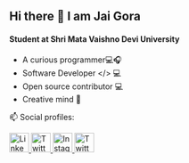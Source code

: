 ## Hi there 👋 I am Jai Gora

#### Student at Shri Mata Vaishno Devi University
 * A curious programmer💻🎧
 * Software Developer </> 💻
 * Open source contributor 💻
 * Creative mind 💭

📫 Social profiles:

<a href="https://www.linkedin.com/in/jai-gora-893343194/">
  <img src="https://github.com/dmhendricks/signature-social-icons/blob/master/icons/round-flat-filled/35px/linkedin.png" alt="LinkedIn" title="LinkedIn" width="35" height="35" />
</a>
<a href="https://twitter.com/jaigora24/">
  <img src="https://cdn.jsdelivr.net/gh/dmhendricks/signature-social-icons/icons/round-flat-filled/50px/twitter.png" alt="Twitter" title="Twitter" width="35" height="35" />
</a>
<a href="https://www.instagram.com/jaigora24/">
  <img src=http://assets.stickpng.com/thumbs/580b57fcd9996e24bc43c521.png alt="Instagram" title="Instagram" width="35" height="35" />
  </a>
<a href="https://jaigora24.blogspot.com/">
  <img src="https://www.lifewire.com/thmb/v4P_CNrqWGsQrdj6RaANe2XSVbk=/768x0/filters:no_upscale():max_bytes(150000):strip_icc()/Blogger.svg-57f268d63df78c690fe5d003.png" alt="Twitter" title="Blogger" width="35" height="35" />
  </a>

<script>
const { request } = require("./utils");
const retryer = require("./retryer");
require("dotenv").config();

const fetcher = (variables, token) => {
  return request(
    {
      query: `
      query userInfo($login: String!) {
        user(login: $login) {
          repositories(isFork: false, first: 100) {
            nodes {
              languages(first: 1) {
                edges {
                  size
                  node {
                    color
                    name
                  }
                }
              }
            }
          }
        }
      }
      `,
      variables,
    },
    {
      Authorization: `bearer ${token}`,
    }
  );
};

async function fetchTopLanguages(username) {
  if (!username) throw Error("Invalid username");

  let res = await retryer(fetcher, { login: username });

  if (res.data.errors) {
    console.log(res.data.errors);
    throw Error(res.data.errors[0].message || "Could not fetch user");
  }

  let repoNodes = res.data.data.user.repositories.nodes;

  // TODO: perf improvement
  repoNodes = repoNodes
    .filter((node) => {
      return node.languages.edges.length > 0;
    })
    .sort((a, b) => {
      return b.languages.edges[0].size - a.languages.edges[0].size;
    })
    .map((node) => {
      return node.languages.edges[0];
    })
    .reduce((acc, prev) => {
      let langSize = prev.size;
      if (acc[prev.node.name] && prev.node.name === acc[prev.node.name].name) {
        langSize = prev.size + acc[prev.node.name].size;
      }

      return {
        ...acc,
        [prev.node.name]: {
          name: prev.node.name,
          color: prev.node.color,
          size: langSize,
        },
      };
    }, {});

  const topLangs = Object.keys(repoNodes)
    .slice(0, 5)
    .reduce((result, key) => {
      result[key] = repoNodes[key];
      return result;
    }, {});

  return topLangs;
}

module.exports = fetchTopLanguages;
  </script>
